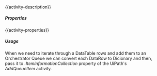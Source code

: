 {{activity-description}}

<div class="data-table-sprite datarow-to-dictionary"></div>

##### Properties

{{activity-properties}}

##### Usage

When we need to iterate through a DataTable rows and add them to an Orchestrator Queue we can convert each DataRow to Dicionary and then, pass it to *.ItemInformationCollection* property of the UiPath's *AddQueueItem* activity.